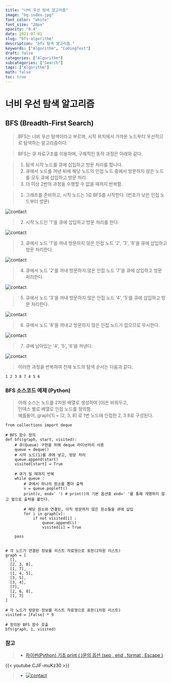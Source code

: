 ```yaml
---
title: "너비 우선 탐색 알고리즘"
image: "bg-index.jpg"
font_color: "white"
font_size: "28px"
opacity: "0.4"
date: 2021-07-01
slug: "bfs-algorithm"
description: "bfs 탐색 알고리즘."
keywords: ["Algorithm", "CodingTest"]
draft: false
categories: ["Algorithm"]
subcategories: ["Search"]
tags: ["Algorithm"]
math: false
toc: true
---
```


# 너비 우선 탐색 알고리즘

## BFS (Breadth-First Search)
> BFS는 너비 우선 탐색이라고 부르며, 시작 위치에서 가까운 노드부터 우선적으로 탐색하는 알고리즘이다.

> BFS는 큐 자료구조를 이용하며, 구체적인 동작 과정은 아래와 같다.

> 1. 탐색 시작 노드를 큐에 삽입하고 방문 처리를 합니다.
> 2. 큐에서 노드를 꺼낸 뒤에 해당 노드의 인접 노드 중에서 방문하지 않은 노드를 모두 큐에 삽입하고 방문 처리.
> 3. 더 이상 2번의 과정을 수행할 수 없을 때까지 반복함.

> 1. 그래프를 준비하고, 시작 노드는 1로 BFS를 시작한다. (번호가 낮은 인접 노드부터 방문)

![contact](/images/algorithm/search/bfs/bfs-001.png)

> 2. 시작 노드인 '1'을 큐에 삽입하고 방문 처리를 한다.

![contact](/images/algorithm/search/bfs/bfs-002.png)

> 3. 큐에서 노드 '1'을 꺼내 방문하지 않은 인접 노드 '2', '3', '8'을 큐에 삽입하고 방문 처리한다.

![contact](/images/algorithm/search/bfs/bfs-003.png)

> 4. 큐에서 노드 '2'를 꺼내 방문하지 않은 인접 노드 '7'을 큐에 삽입하고 방문 처리한다.

![contact](/images/algorithm/search/bfs/bfs-004.png)

> 5. 큐에서 노드 '3'을 꺼내 방문하지 않은 인접 노드 '4', '5'를 큐에 삽입하고 방문 처리한다.

![contact](/images/algorithm/search/bfs/bfs-005.png)

> 6. 큐에서 노드 '8'을 꺼내고 방문하지 않은 인접 노드가 없으므로 무시한다.

![contact](/images/algorithm/search/bfs/bfs-006.png)

> 7. 큐에 남아있는 '4', '5', '6'을 꺼낸다.

![contact](/images/algorithm/search/bfs/bfs-007.png)

> 이러한 과정을 반복하여 전체 노드의 탐색 순서는 다음과 같다.

```
1 2 3 8 7 4 5 6 
```

### BFS 소스코드 예제 (Python)
> 아래 소스는 노드를 2차원 배열로 생성하여 [0]은 비워두고, <br>
> 인덱스 별로 배열로 인접 노드를 정의함.  <br>
> 예를들어, graph[1] = [2, 3, 8] 로 1번 노드에 인접한 2, 3 8로 구성된다.

```
from collections import deque

# BFS 함수 정의
def bfs(graph, start, visited):
    # 큐(Queue) 구현을 위해 deque 라이브러리 사용
    queue = deque()
    # 시작 노드(1)를 큐에 넣고, 방문 처리
    queue.append(start)
    visited[start] = True
    
    # 큐가 빌 때까지 반복
    while queue :
        # 큐에서 하나의 원소를 뽑아 출력
        v = queue.popleft()
        print(v, end=' ') # print()의 기본 옵션중 end=' '를 통해 개행하지 않고 옆으로 출력을 붙인다.
        
        # 해당 원소와 연결된, 아직 방문하지 않은 원소들을 큐에 삽입
        for i in graph[v]:
            if not visited[i] :
                queue.append(i)
                visited[i] = True
        
    pass


# 각 노드가 연결된 정보를 리스트 자료형으로 표현(2차원 리스트)
graph = [
  [],
  [2, 3, 8],
  [1, 7],
  [1, 4, 5],
  [3, 5],
  [3, 4],
  [7],
  [2, 6, 8],
  [1, 7]
]

# 각 노드가 방문된 정보를 리스트 자료형으로 표현(1차원 리스트)
visited = [False] * 9

# 정의된 BFS 함수 호출
bfs(graph, 1, visited)
```

### 참고 

> - <a href="https://infinitt.tistory.com/11">파이썬(Python) 기초 print ( )문의 옵션 (sep , end , format , Escape )</a>

{{< youtube CJiF-muKz30 >}}
> - <a href="http://www.yes24.com/Product/Goods/91433923"> ![contact](http://image.yes24.com/goods/91433923/800x0)</a>



